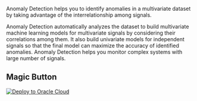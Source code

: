 Anomaly Detection helps you to identify anomalies in a multivariate dataset by taking advantage of the interrelationship among signals.

Anomaly Detection automatically analyzes the dataset to build multivariate machine learning models for multivariate signals by considering their correlations among them. It also build univariate models for independent signals so that the final model can maximize the accuracy of identified anomalies. Anomaly Detection helps you monitor complex systems with large number of signals.
## Magic Button 
[![Deploy to Oracle Cloud](https://oci-resourcemanager-plugin.plugins.oci.oraclecloud.com/latest/deploy-to-oracle-cloud.svg)](https://cloud.oracle.com/resourcemanager/stacks/create?zipUrl=https://github.com/subraman1an-vv/magic-button-examples/releases/latest/download/aiAnomalyDetection.zip)